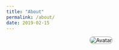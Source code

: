 ```yaml
---
title: "About"
permalink: /about/
date: 2019-02-15
---
```


<div style="text-align: center;">
  <img src="https://404zzero.github.io/zzero.github.io//assets/images/avatar2.jpg" alt="Avatar" style="max-width: 150px; border-radius: 15px; border: 2px solid #ccc;">
  <div class="matrix-text" style="margin-top: 10px;">
    Mi presentación
  </div>
</div>

<style>
  .matrix-text {
    color: #00ff00; /* Verde neón estilo Matrix */
    font-family: 'Courier New', Courier, monospace; /* Fuente monoespaciada */
    font-size: 20px; /* Tamaño de texto */
    overflow: hidden; /* Oculta el texto que aún no aparece */
    white-space: nowrap; /* Evita que el texto se corte */
    animation: typing 4s steps(20, end), blink 0.5s step-end infinite;
    border-right: 2px solid #00ff00; /* Línea parpadeante */
  }

  @keyframes typing {
    from { width: 0; }
    to { width: 100%; }
  }

  @keyframes blink {
    from, to { border-color: transparent; }
    50% { border-color: #00ff00; }
  }
</style>
